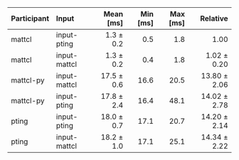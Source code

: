 | Participant | Input | Mean [ms] | Min [ms] | Max [ms] | Relative |
|:---|:---|---:|---:|---:|---:|
| mattcl | input-pting | 1.3 ± 0.2 | 0.5 | 1.8 | 1.00 |
| mattcl | input-mattcl | 1.3 ± 0.2 | 0.4 | 1.8 | 1.02 ± 0.20 |
| mattcl-py | input-mattcl | 17.5 ± 0.6 | 16.6 | 20.5 | 13.80 ± 2.06 |
| mattcl-py | input-pting | 17.8 ± 2.4 | 16.4 | 48.1 | 14.02 ± 2.78 |
| pting | input-pting | 18.0 ± 0.7 | 17.1 | 20.7 | 14.20 ± 2.14 |
| pting | input-mattcl | 18.2 ± 1.0 | 17.1 | 25.1 | 14.34 ± 2.22 |
